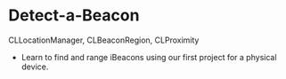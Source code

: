 # Detect-a-Beacon
CLLocationManager, CLBeaconRegion, CLProximity
- Learn to find and range iBeacons using our first project for a physical device.
